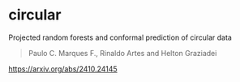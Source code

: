# circular

Projected random forests and conformal prediction of circular data

> Paulo C. Marques F., Rinaldo Artes and Helton Graziadei

https://arxiv.org/abs/2410.24145
